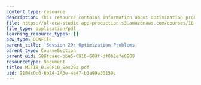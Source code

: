 ```yaml
---
content_type: resource
description: This resource contains information about optimization problems.
file: https://ol-ocw-studio-app-production.s3.amazonaws.com/courses/18-01sc-single-variable-calculus-fall-2010/9184c0c66b24143e4e47b3e99a30159c_MIT18_01SCF10_Ses29a.pdf
file_type: application/pdf
learning_resource_types: []
ocw_type: OCWFile
parent_title: 'Session 29: Optimization Problems'
parent_type: CourseSection
parent_uid: 588fcaec-bbe5-0916-60df-df0b2efe6908
resourcetype: Document
title: MIT18_01SCF10_Ses29a.pdf
uid: 9184c0c6-6b24-143e-4e47-b3e99a30159c
---
```


